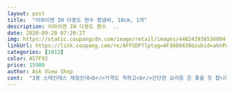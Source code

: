 ```yaml
---
layout: post 
title:  "이와이엔 IH 다용도 편수 찜냄비, 18cm, 1개" 
description: 이와이엔 IH 다용도 편수  ..
date: 2020-09-20 07:20:27 
img: https://static.coupangcdn.com/image/retail/images/448243938536004-e000234d-d011-48d4-8d87-ff3cae627240.jpg 
linkUrl: https://link.coupang.com/re/AFFSDP?lptag=AF3600438&subid=ahnPublicAsk&pageKey=1982331930&itemId=3372502862&vendorItemId=71359209610&traceid=V0-113-3d7416d5fe3091a8 
categories: [1013] 
color: A57F92 
price: 15900 
author: Ask View Shop 
cont:  "3중 스테인레스 제질인데<br/>가격도 착하고<br/>간단한 요리등 은 좋을 듯 합니다<br/>계란찜도 좋구여<br/>그다지 가볍지않고  손잡이가 길어 좋은점도 있구여<br/>그런데 몃개정도는 찜에서 먹기는 딱좋은 찜통<br/>김때문에 뜨겁고 보이지도 않아 고생했었는데ㅜㅜ<br/>너무 편하고 좋았어요!!<br/>늘 건더기스프와 면이 딸려나가고<br/>다른분께도 추천드려요<br/>뚜껑 닫고 홈으로 국물만 쪼르륵 따라내니<br/>뚜껑옆 구멍이 있어서 국자없이 국물 따르기에도 좋아  보여요.<br/><br/>라면 마저 끓여 먹으니<br/>라면물 끓이면서<br/>마지막으로 뚜껑을 손잡이로 세워놓을 수 있어<br/>만두만 먼저 꺼낸 뒤<br/>많이찔땐 작지만 간단하게 조금 쩌서  먹음좋아요<br/>모시떡 쩟어요^^공간도 많이 차지않고 설겆이도 쉽고<br/>무겁지도 않고<br/>물을 따라 버리는 과정에서<br/>바로 한번 싹 씻고 오늘 사용해봤는데<br/>사실 짜장라면이나 비빔면 먹을때마다<br/>사용하기 편히합니다<br/>사이즈가 딱 알맞아<br/>생각보다 묵직해서 싼것 같지 않아요<br/>스텐이라 그런지ㅜ<br/>시간 절약도 되구 맛있네요<br/>아주 좋아용<br/>어제 배송 오자마자<br/>이 아인 딱좋아요<br/>이거 보자마자 이거다!! 하고 바로 구매해버렸네요ㅋㅋ<br/>일단세척해서 베이킹파우다식초 넣고 팔팔 소독중입니다<br/>자주 혼자 밥먹는 제게는 딱입니다ㅎㅎ<br/>작으니 좋은점도 있네요<br/>저에겐 이 제품 하나로 편해진게 너무 많네요ㅎㅎ<br/>제가 찾던 크기네요<br/>진짜 신세계<br/>찜기라 깊이가 있어서 라면은 2인분도 가능할것 같구요.<br/> 다용도로 혼자쓰기에 좋네요.<br/><br/>찜기를 이용해 만두도 찌고<br/>크면 자리공간활용  차지하는데<br/>태워 먹엇더니 잘 안닦여요<br/>편수찜냄비  지난번에 구입해서 사용하고 있는데<br/>한번에 두가지를 할 수 있어서<br/>해서 하나 더 구입했더니  헐 작아요<br/>혼자 만두 쪄 먹기 딱 좋은 사이즈인듯요.<br/><br/>" 
---
```

